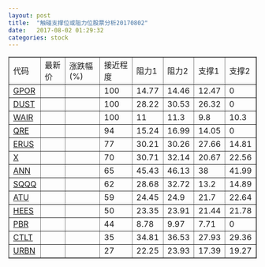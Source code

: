 ```yaml
---
layout: post
title:  "触碰支撑位或阻力位股票分析20170802"
date:   2017-08-02 01:29:32
categories: stock
---
```

<script type="text/javascript">
var stockList = []
stockList.push('gb_gpor');
stockList.push('gb_dust');
stockList.push('gb_wair');
stockList.push('gb_qre');
stockList.push('gb_erus');
stockList.push('gb_x');
stockList.push('gb_ann');
stockList.push('gb_sqqq');
stockList.push('gb_atu');
stockList.push('gb_hees');
stockList.push('gb_pbr');
stockList.push('gb_ctlt');
stockList.push('gb_urbn');
</script>
<table border="1">
 <tr>
 <td>代码</td>
 <td>最新价</td>
 <td>涨跌幅(%)</td>
 <td>接近程度</td>
 <td>阻力1</td>
 <td>阻力2</td>
 <td>支撑1</td>
 <td>支撑2</td>
</tr>
  <tr id="gpor" class="green">
  <td><a href="http://stock.finance.sina.com.cn/usstock/quotes/GPOR.html" target="_blank">GPOR</a></td><td></td><td></td><td>100</td><td>14.77</td><td>14.46</td><td>12.47</td><td>0</td></tr>
  <tr id="dust" class="red">
  <td><a href="http://stock.finance.sina.com.cn/usstock/quotes/DUST.html" target="_blank">DUST</a></td><td></td><td></td><td>100</td><td>28.22</td><td>30.53</td><td>26.32</td><td>0</td></tr>
  <tr id="wair" class="green">
  <td><a href="http://stock.finance.sina.com.cn/usstock/quotes/WAIR.html" target="_blank">WAIR</a></td><td></td><td></td><td>100</td><td>11</td><td>11.3</td><td>9.8</td><td>10.3</td></tr>
  <tr id="qre" class="red">
  <td><a href="http://stock.finance.sina.com.cn/usstock/quotes/QRE.html" target="_blank">QRE</a></td><td></td><td></td><td>94</td><td>15.24</td><td>16.99</td><td>14.05</td><td>0</td></tr>
  <tr id="erus" class="red">
  <td><a href="http://stock.finance.sina.com.cn/usstock/quotes/ERUS.html" target="_blank">ERUS</a></td><td></td><td></td><td>77</td><td>30.21</td><td>30.26</td><td>27.66</td><td>14.81</td></tr>
  <tr id="x" class="green">
  <td><a href="http://stock.finance.sina.com.cn/usstock/quotes/X.html" target="_blank">X</a></td><td></td><td></td><td>70</td><td>30.71</td><td>32.14</td><td>20.67</td><td>22.56</td></tr>
  <tr id="ann" class="red">
  <td><a href="http://stock.finance.sina.com.cn/usstock/quotes/ANN.html" target="_blank">ANN</a></td><td></td><td></td><td>65</td><td>45.43</td><td>46.13</td><td>38</td><td>41.99</td></tr>
  <tr id="sqqq" class="red">
  <td><a href="http://stock.finance.sina.com.cn/usstock/quotes/SQQQ.html" target="_blank">SQQQ</a></td><td></td><td></td><td>62</td><td>28.68</td><td>32.72</td><td>13.2</td><td>14.89</td></tr>
  <tr id="atu" class="red">
  <td><a href="http://stock.finance.sina.com.cn/usstock/quotes/ATU.html" target="_blank">ATU</a></td><td></td><td></td><td>59</td><td>24.45</td><td>24.9</td><td>21.7</td><td>22.64</td></tr>
  <tr id="hees" class="green">
  <td><a href="http://stock.finance.sina.com.cn/usstock/quotes/HEES.html" target="_blank">HEES</a></td><td></td><td></td><td>50</td><td>23.35</td><td>23.91</td><td>21.44</td><td>21.78</td></tr>
  <tr id="pbr" class="red">
  <td><a href="http://stock.finance.sina.com.cn/usstock/quotes/PBR.html" target="_blank">PBR</a></td><td></td><td></td><td>44</td><td>8.78</td><td>9.97</td><td>7.71</td><td>0</td></tr>
  <tr id="ctlt" class="red">
  <td><a href="http://stock.finance.sina.com.cn/usstock/quotes/CTLT.html" target="_blank">CTLT</a></td><td></td><td></td><td>35</td><td>34.81</td><td>36.53</td><td>27.93</td><td>29.36</td></tr>
  <tr id="urbn" class="green">
  <td><a href="http://stock.finance.sina.com.cn/usstock/quotes/URBN.html" target="_blank">URBN</a></td><td></td><td></td><td>27</td><td>22.25</td><td>23.93</td><td>17.39</td><td>19.27</td></tr>
</table>
